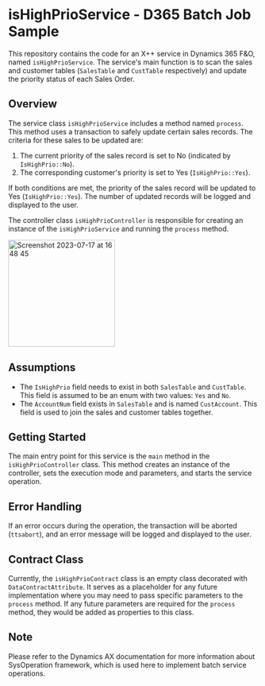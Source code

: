 # isHighPrioService - D365 Batch Job Sample

This repository contains the code for an X++ service in Dynamics 365 F&O, named `isHighPrioService`. The service's main function is to scan the sales and customer tables (`SalesTable` and `CustTable` respectively) and update the priority status of each Sales Order.


## Overview

The service class `isHighPrioService` includes a method named `process`. This method uses a transaction to safely update certain sales records. The criteria for these sales to be updated are:

1. The current priority of the sales record is set to No (indicated by `IsHighPrio::No`).
2. The corresponding customer's priority is set to Yes (`IsHighPrio::Yes`).

If both conditions are met, the priority of the sales record will be updated to Yes (`IsHighPrio::Yes`). The number of updated records will be logged and displayed to the user.

The controller class `isHighPrioController` is responsible for creating an instance of the `isHighPrioService` and running the `process` method.

<img width="215" alt="Screenshot 2023-07-17 at 16 48 45" src="https://github.com/MikeNolan678/HighPrioOrderBatch/assets/50291390/0db7b8d9-b9dc-462d-8c5c-2ed0d106559e">


## Assumptions

- The `IsHighPrio` field needs to exist in both `SalesTable` and `CustTable`. This field is assumed to be an enum with two values: `Yes` and `No`.
- The `AccountNum` field exists in `SalesTable` and is named `CustAccount`. This field is used to join the sales and customer tables together.


## Getting Started

The main entry point for this service is the `main` method in the `isHighPrioController` class. This method creates an instance of the controller, sets the execution mode and parameters, and starts the service operation.


## Error Handling

If an error occurs during the operation, the transaction will be aborted (`ttsabort`), and an error message will be logged and displayed to the user.

## Contract Class

Currently, the `isHighPrioContract` class is an empty class decorated with `DataContractAttribute`. It serves as a placeholder for any future implementation where you may need to pass specific parameters to the `process` method. If any future parameters are required for the `process` method, they would be added as properties to this class.

## Note

Please refer to the Dynamics AX documentation for more information about SysOperation framework, which is used here to implement batch service operations.
  
